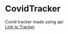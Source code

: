 # CovidTracker
Covid tracker made using api  
[Link to Tracker](https://godslayer201.github.io/Covid19-tracker/)
